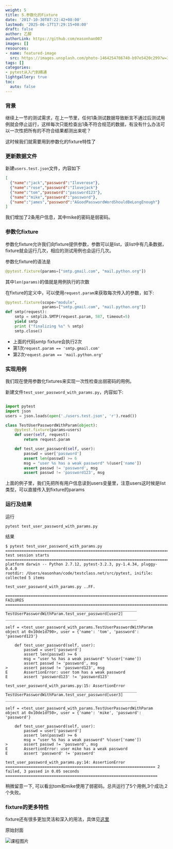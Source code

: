 ```yaml
---
weight: 5
title: 5.参数化的Fixture
date: '2017-10-30T07:22:42+08:00'
lastmod: '2025-06-17T17:29:15+08:00'
draft: false
author: 乙醇
authorLink: https://github.com/easonhan007
images: []
resources:
- name: featured-image
  src: https://images.unsplash.com/photo-1464254786740-b97e5420c299?w=300
tags: []
categories:
- pytest从入门到精通
lightgallery: true
toc:
  auto: false
---
```




### 背景

继续上一节的测试需求，在上一节里，任何1条测试数据导致断言不通过后测试用例就会停止运行，这样每次只能检查出1条不符合规范的数据，有没有什么办法可以一次性把所有的不符合结果都测出来呢？

这时候我们就需要用到参数化的fixture特性了

### 更新数据文件

新建```users.test.json```文件，内容如下

```json
[
  {"name":"jack","password":"Iloverose"},
  {"name":"rose","password":"Ilovejack"}
  {"name":"tom","password":"password123"},
  {"name":"mike","password":"password"},
  {"name":"james","password":"AGoodPasswordWordShouldBeLongEnough"}
]
```

我们增加了2条用户信息，其中mike的密码是弱密码。

### 参数化fixture

参数化fixture允许我们向fixture提供参数，参数可以是list，该list中有几条数据，fixture就会运行几次，相应的测试用例也会运行几次。

参数化fixture的语法是

```python
@pytest.fixture(params=["smtp.gmail.com", "mail.python.org"])
```

其中```len(params)```的值就是用例执行的次数

在fixture的定义中，可以使用```request.param```来获取每次传入的参数，如下:

```python
@pytest.fixture(scope="module",
                params=["smtp.gmail.com", "mail.python.org"])
def smtp(request):
    smtp = smtplib.SMTP(request.param, 587, timeout=5)
    yield smtp
    print ("finalizing %s" % smtp)
    smtp.close()
```

* 上面的代码smtp fixture会执行2次
* 第1次```request.param == 'smtp.gmail.com'```
* 第2次```request.param == 'mail.python.org'```

### 实现用例

我们现在使用参数化fixtures来实现一次性检查出弱密码的用例。

新建文件```test_user_password_with_params.py```，内容如下:

```python

import pytest
import json
users = json.loads(open('./users.test.json', 'r').read())

class TestUserPasswordWithParam(object):
    @pytest.fixture(params=users)
    def user(self, request):
        return request.param

    def test_user_password(self, user):
        passwd = user['password']
        assert len(passwd) >= 6
        msg = "user %s has a weak password" %(user['name'])
        assert passwd != 'password', msg
        assert passwd != 'password123', msg
```

上面的例子里，我们先把所有用户信息读到users变量里，注意users这时候是list类型，可以直接传入到fixture的params


### 运行及结果

运行

```
pytest test_user_password_with_params.py
```

结果

```
$ pytest test_user_password_with_params.py
========================================================================= test session starts =========================================================================
platform darwin -- Python 2.7.12, pytest-3.2.3, py-1.4.34, pluggy-0.4.0
rootdir: /Users/easonhan/code/testclass.net/src/pytest, inifile:
collected 5 items

test_user_password_with_params.py ..FF.

============================================================================== FAILURES ===============================================================================
_________________________________________________________ TestUserPasswordWithParam.test_user_password[user2] _________________________________________________________

self = <test_user_password_with_params.TestUserPasswordWithParam object at 0x10de1d790>, user = {'name': 'tom', 'password': 'password123'}

    def test_user_password(self, user):
        passwd = user['password']
        assert len(passwd) >= 6
        msg = "user %s has a weak password" %(user['name'])
        assert passwd != 'password', msg
>       assert passwd != 'password123', msg
E       AssertionError: user tom has a weak password
E       assert 'password123' != 'password123'

test_user_password_with_params.py:15: AssertionError
_________________________________________________________ TestUserPasswordWithParam.test_user_password[user3] _________________________________________________________

self = <test_user_password_with_params.TestUserPasswordWithParam object at 0x10de1df50>, user = {'name': 'mike', 'password': 'password'}

    def test_user_password(self, user):
        passwd = user['password']
        assert len(passwd) >= 6
        msg = "user %s has a weak password" %(user['name'])
>       assert passwd != 'password', msg
E       AssertionError: user mike has a weak password
E       assert 'password' != 'password'

test_user_password_with_params.py:14: AssertionError
================================================================= 2 failed, 3 passed in 0.05 seconds ==================================================================
```

稍微留意一下, 可以看出tom和mike使用了弱密码。总共运行了5个用例,3个成功,2个失败。

### fixture的更多特性

fixture还有很多更加灵活和深入的用法，具体见[这里](https://docs.pytest.org/en/latest/fixture.html#pytest-fixtures-explicit-modular-scalable)




原始封面

![课程图片](https://images.unsplash.com/photo-1464254786740-b97e5420c299?w=300)


